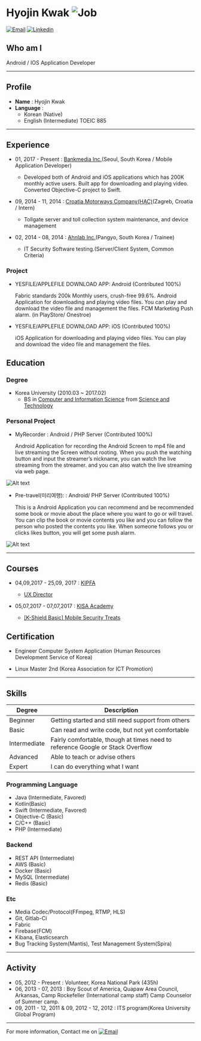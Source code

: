 # Hyojin Kwak ![Job](https://img.shields.io/badge/looking__for__job-true-09b500.svg)

<a href="mailto:hjkwak91@gmail.com">![Email](https://img.shields.io/badge/email-hjkwak91@gmail.com-303030.svg)</a>
<a href="https://www.linkedin.com/in/hyojin-kwak-82b95510b/">![Linkedin](https://img.shields.io/badge/linkedin-HyojinKwak-0077b5.svg)</a>

## Who am I

Android / IOS Application Developer

----

## Profile
* **Name** : Hyojin Kwak
* **Language** : 
    - Korean (Native)
    - English (Intermediate)  TOEIC 885

----

## Experience
- 01, 2017 - Present : [Bankmedia Inc.](https://bankmedia.co.kr/)(Seoul, South Korea / Mobile Application Developer)
    - Developed both of Android and iOS applications which has 200K monthly active users. Built app for downloading and playing video. Converted Objective-C project to Swift.
    
- 09, 2014 - 11, 2014 : [Croatia Motorways Company(HAC)](http://hac.hr/en)(Zagreb, Croatia / Intern)
    - Tollgate server and toll collection system maintenance, and device management

- 02, 2014 - 08, 2014 : [Ahnlab Inc.](https://www.ahnlab.com/kr/site/main.do)(Pangyo, South Korea / Trainee)
    - IT Security Software testing.(Server/Client System, Common Criteria)

### Project
 - YESFILE/APPLEFILE DOWNLOAD APP: Android (Contributed 100%)
 
    Fabric standards 200k Monthly users, crush-free 99.6%. Android Application for downloading and playing video files. You can play and download the video file and management the files. FCM Marketing Push alarm. (in PlayStore/ Onestroe)  

 - YESFILE/APPLEFILE DOWNLOAD APP: iOS (Contributed 100%)

    iOS Application for downloading and playing video files. You can play and download the video file and management the files. 

## Education
### Degree
- Korea University (2010.03 ~ 2017.02)
    - BS in [Computer and Information Science](http://kucis.korea.ac.kr) from [Science and Technology](http://st.korea.ac.kr)


### Personal Project

- MyRecorder :  Android / PHP Server (Contributed 100%)

    Android Application for recording the Android Screen to mp4 file and live streaming the Screen without rooting. When
    you push the watching button and input the streamer’s nickname, you can watch the live streaming from the streamer. and you can also watch the live streaming via web page.

![Alt text](res/myrecorder.png)

- Pre-travel(미리여행): : Android/ PHP Server (Contributed 100%)

    This is a Android Application you can recommend and be recommended some book or movie about the place where you want to go or will travel. You can clip the book or movie contents you like and you can follow the person who posted the contents you like. When someone follows you or clicks likes button, you will get some push alarm. 

![Alt text](res/pretravel.png)
    

----


## Courses
* 04,09,2017 - 25,09, 2017 : [KIPFA](http://www.kipfa.or.kr/)
    -  [UX Director](http://www.kipfa.or.kr/Education/EduCenter/EduCenterView.aspx?eduSeqNo=995)

* 05,07,2017 - 07,07,2017 : [KISA Academy](https://academy.kisa.or.kr/main.kisa) 
    - [[K-Shield Basic] Mobile Security Treats](https://academy.kisa.or.kr/edu/apply_detail.kisa?SQ=6869#)
    


## Certification
* Engineer Computer System Application (Human Resources Development Service of Korea) 

* Linux Master 2nd (Korea Association for ICT Promotion)

----

## Skills
| Degree       | Description                                        |
|--------------|----------------------------------------------------|
| Beginner     | Getting started and still need support from others |
| Basic        | Can read and write code, but not yet comfortable   |
| Intermediate | Fairly comfortable, though at times need to reference Google or Stack Overflow |
| Advanced     | Able to teach or advise others                     |
| Expert       | I can do everything what I want                    |

### Programming Language
- Java (Intermediate, Favored)
- Kotlin(Basic)
- Swift (Intermediate, Favored)
- Objective-C (Basic)
- C/C++ (Basic)
- PHP (Intermediate)

### Backend
- REST API (Intermediate)
- AWS (Basic)
- Docker (Basic)
- MySQL (Intermediate)
- Redis (Basic)

### Etc
- Media Codec/Protocol(FFmpeg, RTMP, HLS)
- Git, Gitlab-Ci
- Fabric
- Firebase(FCM)
- Kibana, Elasticsearch
- Bug Tracking System(Mantis), Test Management System(Spira)


----

## Activity
- 05, 2012 - Present : Volunteer, Korea National Park (435h)
- 06, 2013 - 07, 2013 : Boy Scout of America, Quapaw Area Council, Arkansas, Camp Rockefeller (International camp staff) Camp Counselor of Summer camp.
- 09, 2011 - 12, 2011 & 09, 2012 - 12, 2012 : ITS program(Korea University Global Program) 

----

<!-- ## Etc
* [Today I Learned](https://til.chann.kr) - Deprecated Temporarily
* [Personal Dev Wiki](https://wiki.chann.kr) - Deprecated Temporarily -->

For more information, Contact me on <a href="mailto:hjkwak91@gmail.com">![Email](https://img.shields.io/badge/email-hjkwak91@gmail.com-ea4335.svg)</a>